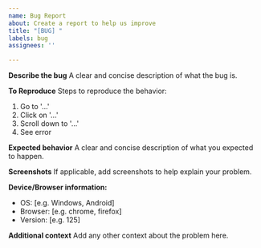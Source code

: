 ```yaml
---
name: Bug Report
about: Create a report to help us improve
title: "[BUG] "
labels: bug
assignees: ''

---
```


**Describe the bug**
A clear and concise description of what the bug is.

**To Reproduce**
Steps to reproduce the behavior:
1. Go to '...'
2. Click on '...'
3. Scroll down to '...'
4. See error

**Expected behavior**
A clear and concise description of what you expected to happen.

**Screenshots**
If applicable, add screenshots to help explain your problem.

**Device/Browser information:**
 - OS: [e.g. Windows, Android]
 - Browser: [e.g. chrome, firefox]
 - Version: [e.g. 125]

**Additional context**
Add any other context about the problem here.
